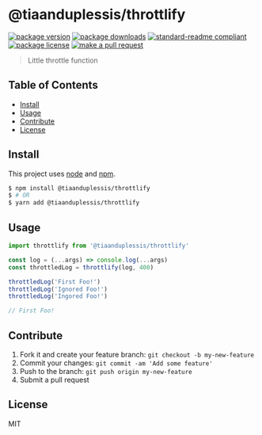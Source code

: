 
# @tiaanduplessis/throttlify
[![package version](https://img.shields.io/npm/v/@tiaanduplessis/throttlify.svg?style=flat-square)](https://npmjs.org/package/@tiaanduplessis/throttlify)
[![package downloads](https://img.shields.io/npm/dm/@tiaanduplessis/throttlify.svg?style=flat-square)](https://npmjs.org/package/@tiaanduplessis/throttlify)
[![standard-readme compliant](https://img.shields.io/badge/readme%20style-standard-brightgreen.svg?style=flat-square)](https://github.com/RichardLitt/standard-readme)
[![package license](https://img.shields.io/npm/l/@tiaanduplessis/throttlify.svg?style=flat-square)](https://npmjs.org/package/@tiaanduplessis/throttlify)
[![make a pull request](https://img.shields.io/badge/PRs-welcome-brightgreen.svg?style=flat-square)](http://makeapullrequest.com)

> Little throttle function

## Table of Contents

- [Install](#install)
- [Usage](#usage)
- [Contribute](#contribute)
- [License](#License)

## Install

This project uses [node](https://nodejs.org) and [npm](https://www.npmjs.com). 

```sh
$ npm install @tiaanduplessis/throttlify
$ # OR
$ yarn add @tiaanduplessis/throttlify
```

## Usage

```js
import throttlify from '@tiaanduplessis/throttlify'

const log = (...args) => console.log(...args)
const throttledLog = throttlify(log, 400) 

throttledLog('First Foo!') 
throttledLog('Ignored Foo!')
throttledLog('Ingored Foo!')

// First Foo!
```

## Contribute

1. Fork it and create your feature branch: `git checkout -b my-new-feature`
2. Commit your changes: `git commit -am 'Add some feature'`
3. Push to the branch: `git push origin my-new-feature`
4. Submit a pull request

## License

MIT
    